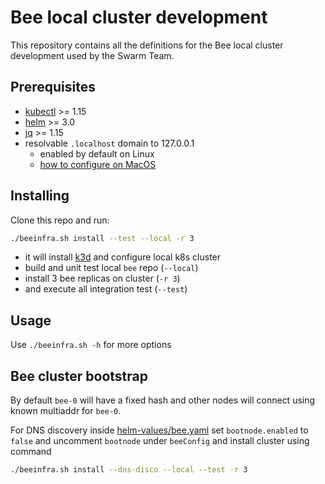 # Bee local cluster development

This repository contains all the definitions for the Bee local cluster development used by the Swarm Team.

## Prerequisites

* [kubectl](https://kubernetes.io/docs/tasks/tools/install-kubectl/) >= 1.15
* [helm](https://helm.sh/docs/intro/install/) >= 3.0
* [jq](https://stedolan.github.io/jq/download/) >= 1.15
* resolvable `.localhost` domain to 127.0.0.1
    * enabled by default on Linux
    * [how to configure on MacOS](DNS.md)

## Installing

Clone this repo and run:

```bash
./beeinfra.sh install --test --local -r 3
```

* it will install [k3d](https://k3d.io/) and configure local k8s cluster
* build and unit test local `bee` repo (`--local`)
* install 3 bee replicas on cluster (`-r 3`)
* and execute all integration test (`--test`)

## Usage

Use `./beeinfra.sh -h` for more options

## Bee cluster bootstrap

By default `bee-0` will have a fixed hash and other nodes will connect using known multiaddr for `bee-0`.

For DNS discovery inside [helm-values/bee.yaml](helm-values/bee.yaml) set `bootnode.enabled` to `false` and uncomment `bootnode` under `beeConfig` and install cluster using command
```bash
./beeinfra.sh install --dns-disco --local --test -r 3
```
